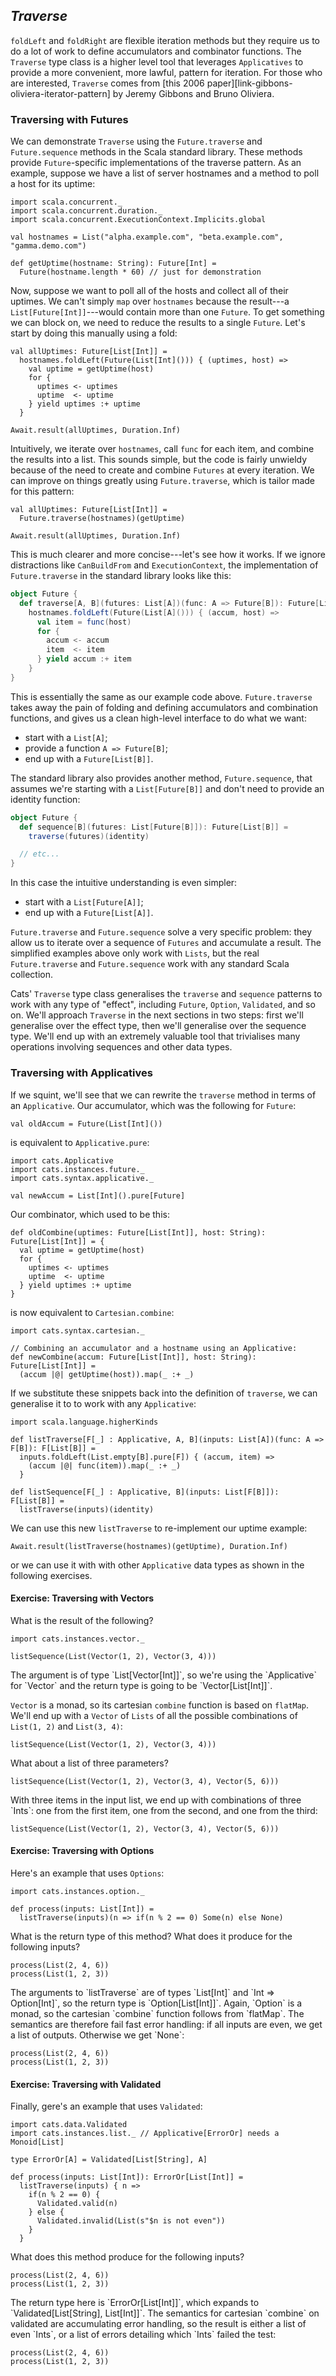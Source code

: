 ## *Traverse*

`foldLeft` and `foldRight` are flexible iteration methods
but they require us to do a lot of work 
to define accumulators and combinator functions.
The `Traverse` type class is a higher level tool 
that leverages `Applicatives` to provide 
a more convenient, more lawful, pattern for iteration.
For those who are interested, `Traverse` comes from 
[this 2006 paper][link-gibbons-oliviera-iterator-pattern] 
by Jeremy Gibbons and Bruno Oliviera.

### Traversing with Futures

We can demonstrate `Traverse` using
the `Future.traverse` and `Future.sequence` methods in the Scala standard library.
These methods provide `Future`-specific implementations of the traverse pattern.
As an example, suppose we have a list of server hostnames
and a method to poll a host for its uptime:

```tut:book:silent
import scala.concurrent._
import scala.concurrent.duration._
import scala.concurrent.ExecutionContext.Implicits.global

val hostnames = List("alpha.example.com", "beta.example.com", "gamma.demo.com")

def getUptime(hostname: String): Future[Int] =
  Future(hostname.length * 60) // just for demonstration
```

Now, suppose we want to poll all of the hosts and collect all of their uptimes.
We can't simply `map` over `hostnames`
because the result---a `List[Future[Int]]`---would contain more than one `Future`.
To get something we can block on, we need to reduce the results to a single `Future`.
Let's start by doing this manually using a fold:

```tut:book:silent
val allUptimes: Future[List[Int]] =
  hostnames.foldLeft(Future(List[Int]())) { (uptimes, host) =>
    val uptime = getUptime(host)
    for {
      uptimes <- uptimes
      uptime  <- uptime
    } yield uptimes :+ uptime
  }
```

```tut:book
Await.result(allUptimes, Duration.Inf)
```

Intuitively, we iterate over `hostnames`, call `func` for each item,
and combine the results into a list.
This sounds simple, but the code is fairly unwieldy
because of the need to create and combine `Futures` at every iteration.
We can improve on things greatly using `Future.traverse`,
which is tailor made for this pattern:

```tut:book:silent
val allUptimes: Future[List[Int]] =
  Future.traverse(hostnames)(getUptime)
```

```tut:book
Await.result(allUptimes, Duration.Inf)
```

This is much clearer and more concise---let's see how it works.
If we ignore distractions like `CanBuildFrom` and `ExecutionContext`,
the implementation of `Future.traverse` in the standard library looks like this:

```scala
object Future {
  def traverse[A, B](futures: List[A])(func: A => Future[B]): Future[List[B]] =
    hostnames.foldLeft(Future(List[A]())) { (accum, host) =>
      val item = func(host)
      for {
        accum <- accum
        item  <- item
      } yield accum :+ item
    }
}
```

This is essentially the same as our example code above.
`Future.traverse` takes away the pain of folding
and defining accumulators and combination functions,
and gives us a clean high-level interface to do what we want:

- start with a `List[A]`;
- provide a function `A => Future[B]`;
- end up with a `Future[List[B]]`.

The standard library also provides another method, `Future.sequence`,
that assumes we're starting with a `List[Future[B]]`
and don't need to provide an identity function:

```scala
object Future {
  def sequence[B](futures: List[Future[B]]): Future[List[B]] =
    traverse(futures)(identity)

  // etc...
}
```

In this case the intuitive understanding is even simpler:

- start with a `List[Future[A]]`;
- end up with a `Future[List[A]]`.

`Future.traverse` and `Future.sequence` 
solve a very specific problem:
they allow us to iterate over a sequence of `Futures`
and accumulate a result.
The simplified examples above only work with `Lists`,
but the real `Future.traverse` and `Future.sequence`
work with any standard Scala collection.

Cats' `Traverse` type class generalises the `traverse` and `sequence` patterns
to work with any type of "effect",
including `Future`, `Option`, `Validated`, and so on.
We'll approach `Traverse` in the next sections in two steps:
first we'll generalise over the effect type,
then we'll generalise over the sequence type.
We'll end up with an extremely valuable tool that trivialises
many operations involving sequences and other data types.

### Traversing with Applicatives

If we squint, we'll see that we can rewrite the `traverse` method in terms of an `Applicative`.
Our accumulator, which was the following for `Future`:

```tut:book:silent
val oldAccum = Future(List[Int]())
```

is equivalent to `Applicative.pure`:

```tut:book:silent
import cats.Applicative
import cats.instances.future._
import cats.syntax.applicative._

val newAccum = List[Int]().pure[Future]
```

Our combinator, which used to be this:

```tut:book:silent
def oldCombine(uptimes: Future[List[Int]], host: String): Future[List[Int]] = {
  val uptime = getUptime(host)
  for {
    uptimes <- uptimes
    uptime  <- uptime
  } yield uptimes :+ uptime
}
```

is now equivalent to `Cartesian.combine`:

```tut:book:silent
import cats.syntax.cartesian._

// Combining an accumulator and a hostname using an Applicative:
def newCombine(accum: Future[List[Int]], host: String): Future[List[Int]] =
  (accum |@| getUptime(host)).map(_ :+ _)
```

If we substitute these snippets back into the definition of `traverse`,
we can generalise it to to work with any `Applicative`:

```tut:book:silent
import scala.language.higherKinds

def listTraverse[F[_] : Applicative, A, B](inputs: List[A])(func: A => F[B]): F[List[B]] =
  inputs.foldLeft(List.empty[B].pure[F]) { (accum, item) =>
    (accum |@| func(item)).map(_ :+ _)
  }

def listSequence[F[_] : Applicative, B](inputs: List[F[B]]): F[List[B]] =
  listTraverse(inputs)(identity)
```

We can use this new `listTraverse` to re-implement our uptime example:

```tut:book
Await.result(listTraverse(hostnames)(getUptime), Duration.Inf)
```

or we can use it with with other `Applicative` data types
as shown in the following exercises.

#### Exercise: Traversing with Vectors

What is the result of the following?

```tut:book:silent
import cats.instances.vector._

listSequence(List(Vector(1, 2), Vector(3, 4)))
```

<div class="solution">
The argument is of type `List[Vector[Int]]`,
so we're using the `Applicative` for `Vector`
and the return type is going to be `Vector[List[Int]]`.

`Vector` is a monad,
so its cartesian `combine` function is based on `flatMap`.
We'll end up with a `Vector` of `Lists`
of all the possible combinations of `List(1, 2)` and `List(3, 4)`:

```tut:book
listSequence(List(Vector(1, 2), Vector(3, 4)))
```
</div>

What about a list of three parameters?

```tut:book:silent
listSequence(List(Vector(1, 2), Vector(3, 4), Vector(5, 6)))
```

<div class="solution">
With three items in the input list, we end up with combinations of three `Ints`:
one from the first item, one from the second, and one from the third:

```tut:book
listSequence(List(Vector(1, 2), Vector(3, 4), Vector(5, 6)))
```
</div>

#### Exercise: Traversing with Options

Here's an example that uses `Options`:

```tut:book:silent
import cats.instances.option._

def process(inputs: List[Int]) =
  listTraverse(inputs)(n => if(n % 2 == 0) Some(n) else None)
```

What is the return type of this method? What does it produce for the following inputs?

```tut:book:silent
process(List(2, 4, 6))
process(List(1, 2, 3))
```

<div class="solution">
The arguments to `listTraverse` are of types `List[Int]` and `Int => Option[Int]`,
so the return type is `Option[List[Int]]`.
Again, `Option` is a monad,
so the cartesian `combine` function follows from `flatMap`.
The semantics are therefore fail fast error handling:
if all inputs are even, we get a list of outputs.
Otherwise we get `None`:

```tut:book
process(List(2, 4, 6))
process(List(1, 2, 3))
```
</div>

#### Exercise: Traversing with Validated

Finally, gere's an example that uses `Validated`:

```tut:book:silent
import cats.data.Validated
import cats.instances.list._ // Applicative[ErrorOr] needs a Monoid[List]

type ErrorOr[A] = Validated[List[String], A]

def process(inputs: List[Int]): ErrorOr[List[Int]] =
  listTraverse(inputs) { n =>
    if(n % 2 == 0) {
      Validated.valid(n)
    } else {
      Validated.invalid(List(s"$n is not even"))
    }
  }
```

What does this method produce for the following inputs?

```tut:book:silent
process(List(2, 4, 6))
process(List(1, 2, 3))
```

<div class="solution">
The return type here is `ErrorOr[List[Int]]`,
which expands to `Validated[List[String], List[Int]]`.
The semantics for cartesian `combine` on validated are accumulating error handling,
so the result is either a list of even `Ints`,
or a list of errors detailing which `Ints` failed the test:

```tut:book
process(List(2, 4, 6))
process(List(1, 2, 3))
```
</div>
